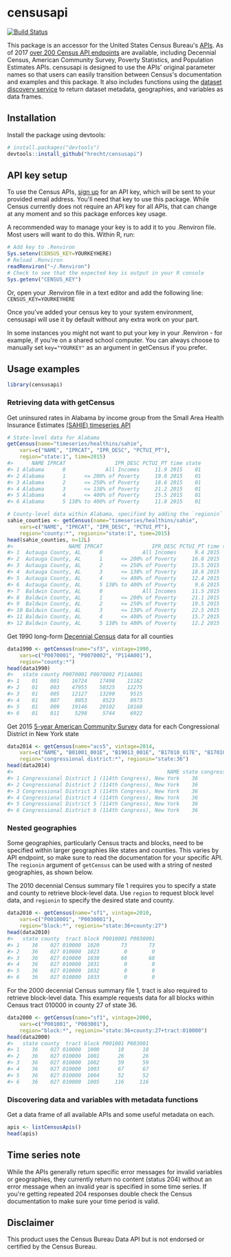 # censusapi

[![Build Status](https://travis-ci.org/hrecht/censusapi.svg?branch=master)](https://travis-ci.org/hrecht/censusapi)

This package is an accessor for the United States Census Bureau's [APIs](https://www.census.gov/developers/). As of 2017 [over 200 Census API endpoints](https://api.census.gov/data.html) are available, including Decennial Census, American Community Survey, Poverty Statistics, and Population Estimates APIs. censusapi is designed to use the APIs' original parameter names so that users can easily transition between Census's documentation and examples and this package. It also includes functions using the [dataset discovery service](http://www.census.gov/data/developers/updates/new-discovery-tool.html) to return dataset metadata, geographies, and variables as data frames.

## Installation

Install the package using devtools:
```R
# install.packages("devtools")
devtools::install_github("hrecht/censusapi")
```

## API key setup
To use the Census APIs, [sign up](http://api.census.gov/data/key_signup.html) for an API key, which will be sent to your provided email address. You'll need that key to use this package. While Census currently does not require an API key for all APIs, that can change at any moment and so this package enforces key usage.

A recommended way to manage your key is to add it to you .Renviron file. Most users will want to do this.
Within R, run:
```R
# Add key to .Renviron
Sys.setenv(CENSUS_KEY=YOURKEYHERE)
# Reload .Renviron
readRenviron("~/.Renviron")
# Check to see that the expected key is output in your R console
Sys.getenv("CENSUS_KEY")
```
Or, open your .Renviron file in a text editor and add the following line:
`CENSUS_KEY=YOURKEYHERE`

Once you've added your census key to your system environment, censusapi will use it by default without any extra work on your part. 

In some instances you might not want to put your key in your .Renviron - for example, if you're on a shared school computer. You can always choose to manually set `key="YOURKEY"` as an argument in getCensus if you prefer.

## Usage examples
```R
library(censusapi)
```
### Retrieving data with getCensus
Get uninsured rates in Alabama by income group from the Small Area Health Insurance Estimates [(SAHIE) timeseries API](https://www.census.gov/data/developers/data-sets/Health-Insurance-Statistics.html)

```R 
# State-level data for Alabama
getCensus(name="timeseries/healthins/sahie",
	vars=c("NAME", "IPRCAT", "IPR_DESC", "PCTUI_PT"), 
	region="state:1", time=2015)
#>      NAME IPRCAT                IPR_DESC PCTUI_PT time state
#> 1 Alabama      0             All Incomes     11.9 2015    01
#> 2 Alabama      1      <= 200% of Poverty     19.8 2015    01
#> 3 Alabama      2      <= 250% of Poverty     18.6 2015    01
#> 4 Alabama      3      <= 138% of Poverty     21.2 2015    01
#> 5 Alabama      4      <= 400% of Poverty     15.5 2015    01
#> 6 Alabama      5 138% to 400% of Poverty     11.8 2015    01

# County-level data within Alabama, specified by adding the `regionin` parameter.
sahie_counties <- getCensus(name="timeseries/healthins/sahie",
	vars=c("NAME", "IPRCAT", "IPR_DESC", "PCTUI_PT"), 
	region="county:*", regionin="state:1", time=2015)
head(sahie_counties, n=12L)
#>                  NAME IPRCAT                IPR_DESC PCTUI_PT time state county
#> 1  Autauga County, AL      0             All Incomes      9.4 2015    01    001
#> 2  Autauga County, AL      1      <= 200% of Poverty     16.8 2015    01    001
#> 3  Autauga County, AL      2      <= 250% of Poverty     15.5 2015    01    001
#> 4  Autauga County, AL      3      <= 138% of Poverty     18.6 2015    01    001
#> 5  Autauga County, AL      4      <= 400% of Poverty     12.4 2015    01    001
#> 6  Autauga County, AL      5 138% to 400% of Poverty      9.6 2015    01    001
#> 7  Baldwin County, AL      0             All Incomes     11.5 2015    01    003
#> 8  Baldwin County, AL      1      <= 200% of Poverty     21.1 2015    01    003
#> 9  Baldwin County, AL      2      <= 250% of Poverty     19.5 2015    01    003
#> 10 Baldwin County, AL      3      <= 138% of Poverty     22.5 2015    01    003
#> 11 Baldwin County, AL      4      <= 400% of Poverty     15.7 2015    01    003
#> 12 Baldwin County, AL      5 138% to 400% of Poverty     12.2 2015    01    003

```

Get 1990 long-form [Decennial Census](https://www.census.gov/data/developers/data-sets/decennial-census.1990.html) data for all counties

```R
data1990 <- getCensus(name="sf3", vintage=1990, 
	vars=c("P0070001", "P0070002", "P114A001"), 
	region="county:*")
head(data1990)
#>   state county P0070001 P0070002 P114A001
#> 1    01    001    16724    17498    11182
#> 2    01    003    47955    50325    12275
#> 3    01    005    12127    13290     9515
#> 4    01    007     8053     8523     8973
#> 5    01    009    19146    20102    10168
#> 6    01    011     5298     5744     6922
```	

Get 2015 [5-year American Community Survey](https://www.census.gov/data/developers/data-sets/acs-5year.html) data for each Congressional District in New York state
```R
data2014 <- getCensus(name="acs5", vintage=2014,
	vars=c("NAME", "B01001_001E", "B19013_001E", "B17010_017E", "B17010_037E"), 
	region="congressional district:*", regionin="state:36")
head(data2014)
#>                                                  NAME state congressional.district B01001_001E B19013_001E B17010_017E B17010_037E
#> 1 Congressional District 1 (114th Congress), New York    36                     01      722670       87215        3889       10977
#> 2 Congressional District 2 (114th Congress), New York    36                     02      723744       87938        3285       13857
#> 3 Congressional District 3 (114th Congress), New York    36                     03      720393      101949        1889        8876
#> 4 Congressional District 4 (114th Congress), New York    36                     04      720624       93476        4429       11576
#> 5 Congressional District 5 (114th Congress), New York    36                     05      760308       60767        8530       22470
#> 6 Congressional District 6 (114th Congress), New York    36                     06      721015       58255        4048        9620
```

### Nested geographies
Some geographies, particularly Census tracts and blocks, need to be specified within larger geographies like states and counties. This varies by API endpoint, so make sure to read the documentation for your specific API.
The `regionin` argument of `getCensus` can be used with a string of nested geographies, as shown below.

The 2010 decennial Census summary file 1 requires you to specify a state and county to retrieve block-level data. Use `region` to request block level data, and `regionin` to specify the desired state and county.
```R
data2010 <- getCensus(name="sf1", vintage=2010,
	vars=c("P0010001", "P0030001"), 
	region="block:*", regionin="state:36+county:27")
head(data2010)
#>   state county  tract block P0010001 P0030001
#> 1    36    027 010000  1020       73       73
#> 2    36    027 010000  1023        0        0
#> 3    36    027 010000  1030       68       68
#> 4    36    027 010000  1031        0        0
#> 5    36    027 010000  1032        0        0
#> 6    36    027 010000  1033        0        0
```

For the 2000 decennial Census summary file 1, tract is also required to retrieve block-level data. This example requests data for all blocks within Census tract 010000 in county 27 of state 36.
```R
data2000 <- getCensus(name="sf1", vintage=2000,
	vars=c("P001001", "P003001"), 
	region="block:*", regionin="state:36+county:27+tract:010000")
head(data2000)
#>   state county  tract block P001001 P003001
#> 1    36    027 010000  1000      18      18
#> 2    36    027 010000  1001      26      26
#> 3    36    027 010000  1002      59      59
#> 4    36    027 010000  1003      67      67
#> 5    36    027 010000  1004      52      52
#> 6    36    027 010000  1005     116     116
```
### Discovering data and variables with metadata functions

Get a data frame of all available APIs and some useful metadata on each.
```R
apis <- listCensusApis()
head(apis)
```

## Time series note
While the APIs generally return specific error messages for invalid variables or geographies, they currently return no content (status 204) without an error message when an invalid year is specified in some time series. If you're getting repeated 204 responses double check the Census documentation to make sure your time period is valid.

## Disclaimer
This product uses the Census Bureau Data API but is not endorsed or certified by the Census Bureau.
